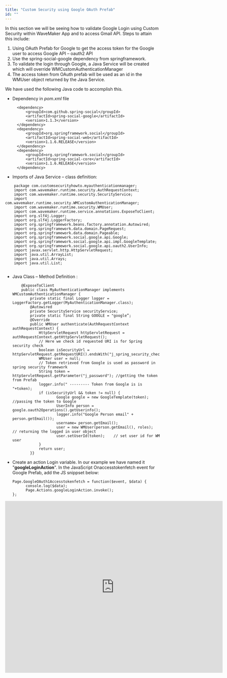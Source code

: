 ```yaml
---
title: "Custom Security using Google OAuth Prefab"
id: ""
---
```


In this section we will be seeing how to validate Google Login using Custom Security within WaveMaker App and to access Gmail API. Steps to attain this include:

1. Using OAuth Prefab for Google to get the access token for the Google user to access Google API – oauth2 API
2. Use the spring-social-google dependency from springframework.   
3. To validate the login through Google, a Java Service will be created which will override WMCustomAuthenticationManager
4. The access token from OAuth prefab will be used as an id in the WMUser object returned by the Java Service.

We have used the following Java code to accomplish this.

- Dependency in _pom.xml_ file
        
        <dependency>
            <groupId>com.github.spring-social</groupId>
            <artifactId>spring-social-google</artifactId>
            <version>1.1.3</version>
        </dependency>
        <dependency>
            <groupId>org.springframework.social</groupId>
            <artifactId>spring-social-web</artifactId>
            <version>1.1.6.RELEASE</version>
        </dependency>
        <dependency>
            <groupId>org.springframework.social</groupId>
            <artifactId>spring-social-core</artifactId>
            <version>1.1.6.RELEASE</version>
        </dependency>
    
- Imports of Java Service – class definition:

```
    package com.customsecurityhowto.myauthenticationmanager;
    import com.wavemaker.runtime.security.AuthRequestContext;
    import com.wavemaker.runtime.security.SecurityService;
    import com.wavemaker.runtime.security.WMCustomAuthenticationManager;
    import com.wavemaker.runtime.security.WMUser;
    import com.wavemaker.runtime.service.annotations.ExposeToClient;
    import org.slf4j.Logger;
    import org.slf4j.LoggerFactory;
    import org.springframework.beans.factory.annotation.Autowired;
    import org.springframework.data.domain.PageRequest;
    import org.springframework.data.domain.Pageable;
    import org.springframework.social.google.api.Google;
    import org.springframework.social.google.api.impl.GoogleTemplate;
    import org.springframework.social.google.api.oauth2.UserInfo;
    import javax.servlet.http.HttpServletRequest;
    import java.util.ArrayList;
    import java.util.Arrays;
    import java.util.List;   
      
```


    
- Java Class – Method Definition :
    ```
        @ExposeToClient
        public class MyAuthenticationManager implements WMCustomAuthenticationManager {
            private static final Logger logger = LoggerFactory.getLogger(MyAuthenticationManager.class);
            @Autowired
            private SecurityService securityService;
            private static final String GOOGLE = "google”;
            @Override
            public WMUser authenticate(AuthRequestContext authRequestContext) {
                HttpServletRequest httpServletRequest = authRequestContext.getHttpServletRequest();
                // Here we check id requested URI is for Spring security check 
                boolean isSecurityUrl = httpServletRequest.getRequestURI().endsWith("j_spring_security_check");
                WMUser user = null;
                // Token retrieved from Google is used as password in spring security framework
                String token = httpServletRequest.getParameter("j_password"); //getting the token from Prefab
                logger.info(" --------- Token from Google is is "+token);
                if (isSecurityUrl && token != null) {
                        Google google = new GoogleTemplate(token); //passing the token to Google
                        UserInfo person = google.oauth2Operations().getUserinfo();
                        logger.info("Google Person email" + person.getEmail());
                        username= person.getEmail();                    
                        user = new WMUser(person.getEmail(), roles);  // returning the logged in user object
                        user.setUserId(token);    // set user id for WM user
                }
                return user;
            }}
  ```
    
- Create an action Login variable. In our example we have named it  
  "**googleLoginAction**".  In the JavaScript Onaccesstokenfetch event for Google Prefab, add the JS snippset below:
  
  ```
  Page.GoogleOAuth1Accesstokenfetch = function($event, $data) {
        console.log($data);
        Page.Actions.googleLoginAction.invoke();
  };
  ```
<iframe src="https://docs.google.com/presentation/d/e/2PACX-1vTo_CJ89BLzR9PRTdaB-ezz595YdJ6eswAl1_b5l2ZyFDJUC1AhJjf9AMypd62cdg4M-XQGe7dbP7O7/embed?start=false&amp;loop=false&amp;delayms=3000" frameborder="0" width="708" height="560" allowfullscreen="true" mozallowfullscreen="true" webkitallowfullscreen="true"></iframe>
